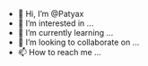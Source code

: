 - 👋 Hi, I’m @Patyax
- 👀 I’m interested in ...
- 🌱 I’m currently learning ...
- 💞️ I’m looking to collaborate on ...
- 📫 How to reach me ...

<!---
Patyax/Patyax is a ✨ special ✨ repository because its `README.md` (this file) appears on your GitHub profile.
You can click the Preview link to take a look at your changes.
--->
